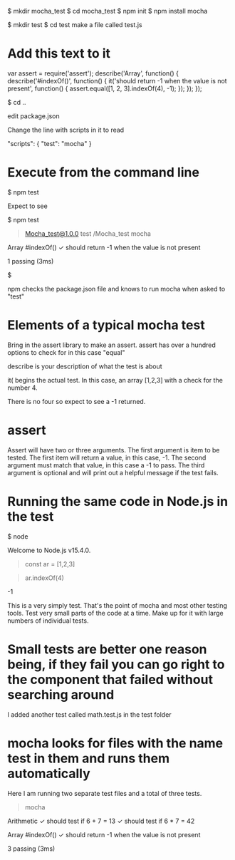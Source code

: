 $ mkdir mocha_test
$ cd mocha_test
$ npm init
$ npm install mocha

$ mkdir test
$ cd test
make a file called 
test.js

# Add this text to it

var assert = require('assert');
describe('Array', function() {
  describe('#indexOf()', function() {
    it('should return -1 when the value is not present', function() {
      assert.equal([1, 2, 3].indexOf(4), -1);
    });
  });
});


$ cd ..

edit package.json

Change the line with scripts in it to read

"scripts": {
  "test": "mocha"
}


# Execute from the command line

$ npm test

Expect to see

$ npm test

> Mocha_test@1.0.0 test <full path>/Mocha_test
> mocha



  Array
    #indexOf()
      ✓ should return -1 when the value is not present


  1 passing (3ms)

$ 


npm checks the package.json file and knows to run mocha when asked to "test"

# Elements of a typical mocha test

Bring in the assert library to make an assert. assert has over a hundred options to check for in this case "equal"

describe is your description of what the test is about 

it( begins the actual test. In this case, an array [1,2,3] with a check for the number 4. 

There is no four so expect to see a -1 returned.

# assert 
Assert will have two or three arguments. The first argument is item to be tested. The first item will return a value, in this case,
-1. The second argument must match that value, in this case a -1 to pass. The third argument is optional and will print
out a helpful message if the test fails.  

# Running the same code in Node.js in the test
$ node

Welcome to Node.js v15.4.0.

 > const ar = [1,2,3]

 > ar.indexOf(4)

-1
 > 


This is a very simply test. That's the point of mocha and most other testing tools. Test very small parts of the code at a time. 
Make up for it with large numbers of individual tests. 

# Small tests are better one reason being, if they fail you can go right to the component that failed without searching around


I added another test called math.test.js in the test folder

# mocha looks for files with the name test in them and runs them automatically

Here I am running two separate test files and a total of three tests.

> mocha

  Arithmetic
    ✓ should test if 6 + 7  = 13
    ✓ should test if 6 * 7 = 42

  Array
    #indexOf()
      ✓ should return -1 when the value is not present


  3 passing (3ms)

